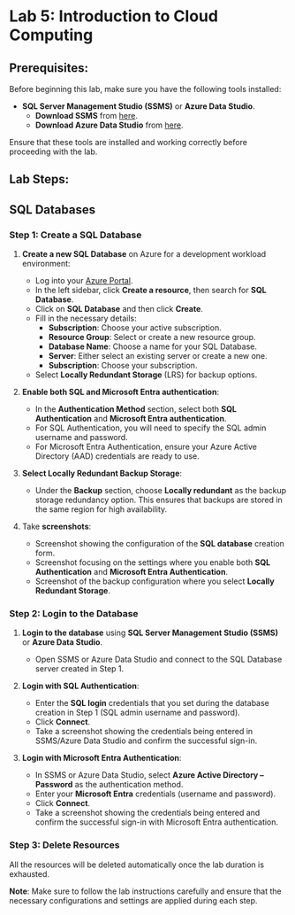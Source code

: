 # Lab 5: Introduction to Cloud Computing

## Prerequisites:
Before beginning this lab, make sure you have the following tools installed:
- **SQL Server Management Studio (SSMS)** or **Azure Data Studio**.
  - **Download SSMS** from [here](https://learn.microsoft.com/en-us/sql/ssms/download-sql-server-management-studio-ssms?view=sql-server-ver16).
  - **Download Azure Data Studio** from [here](https://learn.microsoft.com/en-us/azure-data-studio/download-azure-data-studio?tabs=win-install%2Cwin-user-install%2Credhat-install%2Cwindows-uninstall%2Credhat-uninstall#download-azure-data-studio).

Ensure that these tools are installed and working correctly before proceeding with the lab.

## Lab Steps:

## SQL Databases

### Step 1: Create a SQL Database
1. **Create a new SQL Database** on Azure for a development workload environment:
   - Log into your [Azure Portal](https://portal.azure.com/).
   - In the left sidebar, click **Create a resource**, then search for **SQL Database**.
   - Click on **SQL Database** and then click **Create**.
   - Fill in the necessary details:
     - **Subscription**: Choose your active subscription.
     - **Resource Group**: Select or create a new resource group.
     - **Database Name**: Choose a name for your SQL Database.
     - **Server**: Either select an existing server or create a new one.
     - **Subscription**: Choose your subscription.
   - Select **Locally Redundant Storage** (LRS) for backup options.
   
2. **Enable both SQL and Microsoft Entra authentication**:
   - In the **Authentication Method** section, select both **SQL Authentication** and **Microsoft Entra authentication**.
   - For SQL Authentication, you will need to specify the SQL admin username and password.
   - For Microsoft Entra Authentication, ensure your Azure Active Directory (AAD) credentials are ready to use.

3. **Select Locally Redundant Backup Storage**:
   - Under the **Backup** section, choose **Locally redundant** as the backup storage redundancy option. This ensures that backups are stored in the same region for high availability.

4. Take **screenshots**:
   - Screenshot showing the configuration of the **SQL database** creation form.
   - Screenshot focusing on the settings where you enable both **SQL Authentication** and **Microsoft Entra Authentication**.
   - Screenshot of the backup configuration where you select **Locally Redundant Storage**.

### Step 2: Login to the Database
1. **Login to the database** using **SQL Server Management Studio (SSMS)** or **Azure Data Studio**.
   - Open SSMS or Azure Data Studio and connect to the SQL Database server created in Step 1.
   
2. **Login with SQL Authentication**:
   - Enter the **SQL login** credentials that you set during the database creation in Step 1 (SQL admin username and password).
   - Click **Connect**.
   - Take a screenshot showing the credentials being entered in SSMS/Azure Data Studio and confirm the successful sign-in.

3. **Login with Microsoft Entra Authentication**:
   - In SSMS or Azure Data Studio, select **Azure Active Directory – Password** as the authentication method.
   - Enter your **Microsoft Entra** credentials (username and password).
   - Click **Connect**.
   - Take a screenshot showing the credentials being entered and confirm the successful sign-in with Microsoft Entra authentication.

### Step 3: Delete Resources
All the resources will be deleted automatically once the lab duration is exhausted.

**Note**: Make sure to follow the lab instructions carefully and ensure that the necessary configurations and settings are applied during each step.

